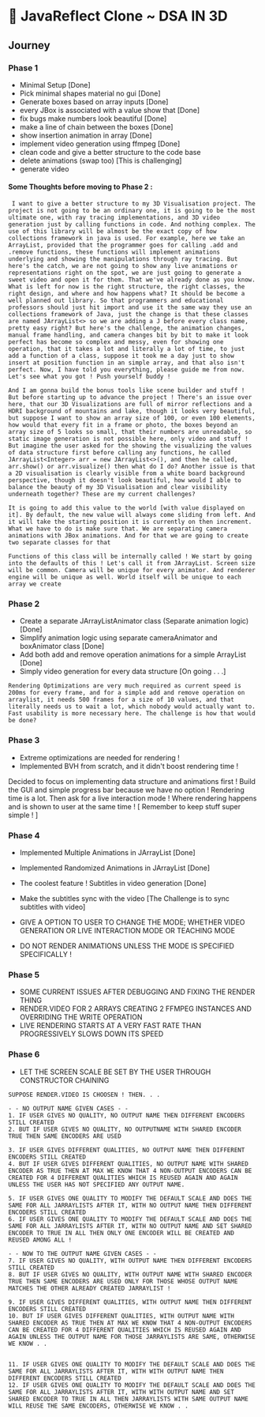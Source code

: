 # 🌟 JavaReflect Clone ~ DSA IN 3D

## Journey

### Phase 1
- Minimal Setup [Done]
- Pick minimal shapes material no gui [Done]
- Generate boxes based on array inputs [Done]
- every JBox is associated with a value show that [Done]
- fix bugs make numbers look beautiful [Done]
- make a line of chain between the boxes [Done]
- show insertion animation in array [Done]
- implement video generation using ffmpeg [Done]
- clean code and give a better structure to the code base
- delete animations (swap too) [This is challenging]
- generate video

#### Some Thoughts before moving to Phase 2 :

```
 I want to give a better structure to my 3D Visualisation project. The project is not going to be an ordinary one, it is going to be the most ultimate one, with ray tracing implementations, and 3D video generation just by calling functions in code. And nothing complex. The use of this library will be almost be the exact copy of how collections framework in java is used. For example, here we take an ArrayList, provided that the programmer goes for calling .add and .remove functions, these functions will implement animations underlying and showing the manipulations through ray tracing. But here's the catch, we are not going to show any live animations or representations right on the spot, we are just going to generate a sweet video and open it for them. That we've already done as you know. What is left for now is the right structure, the right classes, the right design, and where and how happens what? It should be become a well planned out library. So that programmers and educational professors should just hit import and use it the same way they use an collections framework of Java, just the change is that these classes are named JArrayList<> so we are adding a J before every class name, pretty easy right? But here's the challenge, the animation changes, manual frame handling, and camera changes bit by bit to make it look perfect has become so complex and messy, even for showing one operation, that it takes a lot and literally a lot of time, to just add a function of a class, suppose it took me a day just to show insert at position function in an simple array, and that also isn't perfect. Now, I have told you everything, please guide me from now. Let's see what you got ! Push yourself buddy !
 
And I am gonna build the bonus tools like scene builder and stuff ! But before starting up to advance the project ! There's an issue over here, that our 3D Visualizations are full of mirror reflections and a HDRI background of mountains and lake, though it looks very beautiful, but suppose I want to show an array size of 100, or even 100 elements, how would that every fit in a frame or photo, the boxes beyond an array size of 5 looks so small, that their numbers are unreadable, so static image generation is not possible here, only video and stuff ! But imagine the user asked for the showing the visualizing the values of data structure first before calling any functions, he called JArrayList<Integer> arr = new JArrayList<>(), and then he called, arr.show() or arr.visualize() then what do I do? Another issue is that a 2D visualisation is clearly visible from a white board background perspective, though it doesn't look beautiful, how would I able to balance the beauty of my 3D Visualisation and clear visibility underneath together? These are my current challenges?

It is going to add this value to the world [with value displayed on it]. By default, the new value will always come sliding from left. And it will take the starting position it is currently on then increment. What we have to do is make sure that. We are separating camera animations with JBox animations. And for that we are going to create two separate classes for that

Functions of this class will be internally called ! We start by going into the defaults of this ! Let's call it from JArrayList. Screen size will be common. Camera will be unique for every animator. And renderer engine will be unique as well. World itself will be unique to each array we create

```

### Phase 2
- Create a separate JArrayListAnimator class (Separate animation logic) [Done]
- Simplify animation logic using separate cameraAnimator and boxAnimator class [Done]
- Add both add and remove operation animations for a simple ArrayList [Done]
- Simply video generation for every data structure [On going . . .]

```
Rendering Optimizations are very much required as current speed is 200ms for every frame, and for a simple add and remove operation on arraylist, it needs 500 frames for a size of 10 values, and that literally needs us to wait a lot, which nobody would actually want to. Fast usability is more necessary here. The challenge is how that would be done?
```

### Phase 3
- Extreme optimizations are needed for rendering ! 
- Implemented BVH from scratch, and it didn't boost rendering time !

Decided to focus on implementing data structure and animations first !
Build the GUI and simple progress bar because we have no option ! Rendering time is a lot.
Then ask for a live interaction mode ! Where rendering happens and is shown to user at the same time !
[ Remember to keep stuff super simple ! ]

### Phase 4
- Implemented Multiple Animations in JArrayList [Done]
- Implemented Randomized Animations in JArrayList [Done]
- The coolest feature ! Subtitles in video generation [Done]
- Make the subtitles sync with the video [The Challenge is to sync subtitles with video]

- GIVE A OPTION TO USER TO CHANGE THE MODE; WHETHER VIDEO GENERATION OR LIVE INTERACTION MODE OR TEACHING MODE
- DO NOT RENDER ANIMATIONS UNLESS THE MODE IS SPECIFIED SPECIFICALLY !

### Phase 5
- SOME CURRENT ISSUES AFTER DEBUGGING AND FIXING THE RENDER THING
- RENDER.VIDEO FOR 2 ARRAYS CREATING 2 FFMPEG INSTANCES AND OVERRIDING THE WRITE OPERATION
- LIVE RENDERING STARTS AT A VERY FAST RATE THAN PROGRESSIVELY SLOWS DOWN ITS SPEED

### Phase 6
- LET THE SCREEN SCALE BE SET BY THE USER THROUGH CONSTRUCTOR CHAINING



```Handling edge cases be like:
SUPPOSE RENDER.VIDEO IS CHOOSEN ! THEN. . .

- - NO OUTPUT NAME GIVEN CASES - -
1. IF USER GIVES NO QUALITY, NO OUTPUT NAME THEN DIFFERENT ENCODERS STILL CREATED
2. BUT IF USER GIVES NO QUALITY, NO OUTPUTNAME WITH SHARED ENCODER TRUE THEN SAME ENCODERS ARE USED

3. IF USER GIVES DIFFERENT QUALITIES, NO OUTPUT NAME THEN DIFFERENT ENCODERS STILL CREATED
4. BUT IF USER GIVES DIFFERENT QUALITIES, NO OUTPUT NAME WITH SHARED ENCODER AS TRUE THEN AT MAX WE KNOW THAT 4 NON-OUTPUT ENCODERS CAN BE CREATED FOR 4 DIFFERENT QUALITIES WHICH IS REUSED AGAIN AND AGAIN UNLESS THE USER HAS NOT SPECIFIED ANY OUTPUT NAME.

5. IF USER GIVES ONE QUALITY TO MODIFY THE DEFAULT SCALE AND DOES THE SAME FOR ALL JARRAYLISTS AFTER IT, WITH NO OUTPUT NAME THEN DIFFERENT ENCODERS STILL CREATED
6. IF USER GIVES ONE QUALITY TO MODIFY THE DEFAULT SCALE AND DOES THE SAME FOR ALL JARRAYLISTS AFTER IT, WITH NO OUTPUT NAME AND SET SHARED ENCODER TO TRUE IN ALL THEN ONLY ONE ENCODER WILL BE CREATED AND REUSED AMONG ALL !

- - NOW TO THE OUTPUT NAME GIVEN CASES - -
7. IF USER GIVES NO QUALITY, WITH OUTPUT NAME THEN DIFFERENT ENCODERS STILL CREATED
8. BUT IF USER GIVES NO QUALITY, WITH OUTPUT NAME WITH SHARED ENCODER TRUE THEN SAME ENCODERS ARE USED ONLY FOR THOSE WHOSE OUTPUT NAME MATCHES THE OTHER ALREADY CREATED JARRAYLIST !

9. IF USER GIVES DIFFERENT QUALITIES, WITH OUTPUT NAME THEN DIFFERENT ENCODERS STILL CREATED
10. BUT IF USER GIVES DIFFERENT QUALITIES, WITH OUTPUT NAME WITH SHARED ENCODER AS TRUE THEN AT MAX WE KNOW THAT 4 NON-OUTPUT ENCODERS CAN BE CREATED FOR 4 DIFFERENT QUALITIES WHICH IS REUSED AGAIN AND AGAIN UNLESS THE OUTPUT NAME FOR THOSE JARRAYLISTS ARE SAME, OTHERWISE WE KNOW . .


11. IF USER GIVES ONE QUALITY TO MODIFY THE DEFAULT SCALE AND DOES THE SAME FOR ALL JARRAYLISTS AFTER IT, WITH WITH OUTPUT NAME THEN DIFFERENT ENCODERS STILL CREATED
12. IF USER GIVES ONE QUALITY TO MODIFY THE DEFAULT SCALE AND DOES THE SAME FOR ALL JARRAYLISTS AFTER IT, WITH WITH OUTPUT NAME AND SET SHARED ENCODER TO TRUE IN ALL THEN JARRAYLISTS WITH SAME OUTPUT NAME WILL REUSE THE SAME ENCODERS, OTHERWISE WE KNOW . .

```